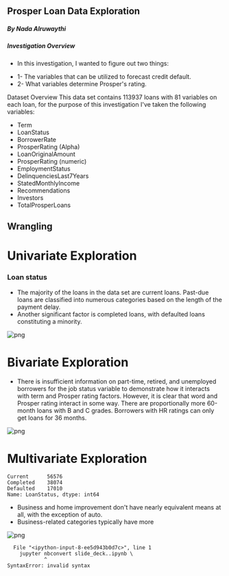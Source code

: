 ##  Prosper Loan Data Exploration
 
##### By Nada Alruwaythi

##### Investigation Overview
* In this investigation, I wanted to figure out two things:

- 1- The variables that can be utilized to forecast credit default.
- 2- What variables determine Prosper's rating.

Dataset Overview
This data set contains 113937 loans with 81 variables on each loan, for the purpose of this investigation I've taken the following variables: 
 - Term
 - LoanStatus
 - BorrowerRate
 - ProsperRating (Alpha)
 - LoanOriginalAmount
 - ProsperRating (numeric)
 - EmploymentStatus
 - DelinquenciesLast7Years
 - StatedMonthlyIncome
 - Recommendations
 - Investors
 - TotalProsperLoans

## Wrangling


# Univariate Exploration

### Loan status


- The majority of the loans in the data set are current loans. Past-due loans are classified into numerous categories based on the length of the payment delay.
- Another significant factor is completed loans, with defaulted loans constituting a minority.


    
![png](slide_deck._files/slide_deck._9_0.png)
    


# Bivariate Exploration

- There is insufficient information on part-time, retired, and unemployed borrowers for the job status variable to demonstrate how it interacts with term and Prosper rating factors. However, it is clear that word and Prosper rating interact in some way. There are proportionally more 60-month loans with B and C grades. Borrowers with HR ratings can only get loans for 36 months.


    
![png](slide_deck._files/slide_deck._12_0.png)
    


# Multivariate Exploration




    Current      56576
    Completed    38074
    Defaulted    17010
    Name: LoanStatus, dtype: int64



- Business and home improvement don't have nearly equivalent means at all, with the exception of auto.
- Business-related categories typically have more


    
![png](slide_deck._files/slide_deck._16_0.png)
    



      File "<ipython-input-8-ee5d943b0d7c>", line 1
        jupyter nbconvert slide_deck..ipynb \
                ^
    SyntaxError: invalid syntax
    

